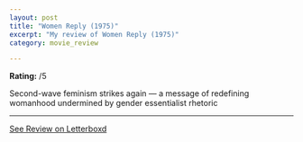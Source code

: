 ```yaml
---
layout: post
title: "Women Reply (1975)"
excerpt: "My review of Women Reply (1975)"
category: movie_review

---
```


**Rating:** /5

Second-wave feminism strikes again — a message of redefining womanhood undermined by gender essentialist rhetoric

<hr>

[See Review on Letterboxd](https://boxd.it/5fuJG7)
